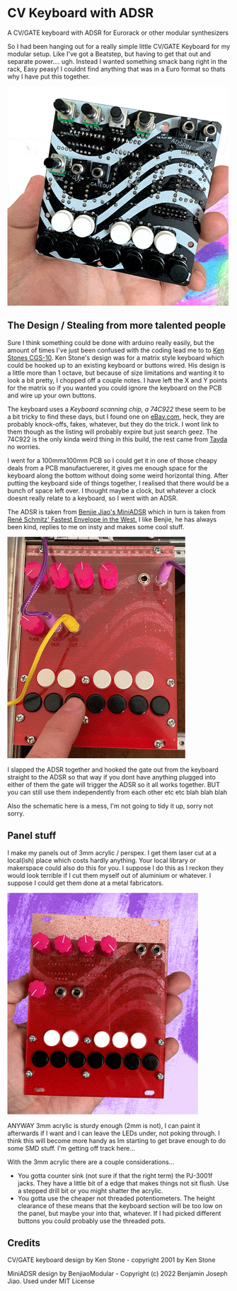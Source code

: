 # CV Keyboard with ADSR
A CV/GATE keyboard with ADSR for Eurorack or other modular synthesizers 

So I had been hanging out for a really simple little CV/GATE Keyboard for my modular setup. Like I've got a Beatstep, but having to get that out and separate power.... ugh. Instead I wanted something smack bang right in the rack, Easy peasy! I couldnt find anything that was in a Euro format so thats why I have put this together.

![PCB](/Pix/board.gif)


## The Design / Stealing from more talented people

Sure I think something could be done with arduino really easily, but the amount of times I've just been confused with the coding lead me to to [Ken Stones CGS-10](https://www.elby-designs.com/webtek/cgs/cgs10/cgs10_pedal.html). Ken Stone's design was for a matrix style keyboard which could be hooked up to an existing keyboard or buttons wired. His design is a little more than 1 octave, but because of size limitations and wanting it to look a bit pretty, I chopped off a couple notes. I have left the X and Y points for the matrix so if you wanted you could ignore the keyboard on the PCB and wire up your own buttons.

The keyboard uses a *Keyboard scanning chip, a 74C922* these seem to be a bit tricky to find these days, but I found one on [eBay.com](http://www.eBay.com), heck, they are probably knock-offs, fakes, whatever, but they do the trick. I wont link to them though as the listing will probably expire but just search geez. The 74C922 is the only kinda weird thing in this build, the rest came from [Tayda](https://www.taydaelectronics.com/) no worries.

I went for a 100mmx100mm PCB so I could get it in one of those cheapy deals from a PCB manufactuererer, it gives me enough space for the keyboard along the bottom without doing some weird horizontal thing. 
After putting the keyboard side of things together, I realised that there would be a bunch of space left over. I thought maybe a clock, but whatever a clock doesnt really relate to a keyboard, so I went with an ADSR.

The ADSR is taken from [Benjie Jiao's MiniADSR](https://benjiaomodular.com/post/2022-02-02-mini-adsr/) which in turn is taken from [René Schmitz' Fastest Envelope in the West.](https://www.schmitzbits.de/adsr.html) I like Benjie, he has always been kind, replies to me on insty and makes some cool stuff. 

![ADSR in action](/Pix/ADSR.gif)

I slapped the ADSR together and hooked the gate out from the keyboard straight to the ADSR so that way if you dont have anything plugged into either of them the gate will trigger the ADSR so it all works together. BUT you can still use them independently from each other etc etc blah blah blah

Also the schematic here is a mess, I'm not going to tidy it up, sorry not sorry.

## Panel stuff

I make my panels out of 3mm acrylic / perspex. I get them laser cut at a local(ish) place which costs hardly anything. Your local library or makerspace could also do this for you. I suppose I do this as I reckon they would look terrible if I cut them myself out of aluminium or whatever. I suppose I could get them done at a metal fabricators. 

![Panel](/Pix/panel.gif)

ANYWAY 3mm acrylic is sturdy enough (2mm is not), I can paint it afterwards if I want and I can leave the LEDs under, not poking through. I think this will become more handy as Im starting to get brave enough to do some SMD stuff. I'm getting off track here...

With the 3mm acrylic there are a couple considerations...
- You gotta counter sink (not sure if that the right term) the PJ-3001f jacks. They have a little bit of a edge that makes things not sit flush. Use a stepped drill bit or you might shatter the acrylic.
- You gotta use the cheaper not threaded potentiometers. The height clearance of these means that the keyboard section will be too low on the panel, but maybe your into that, whatever. If I had picked different buttons you could probably use the threaded pots.


## Credits ###

CV/GATE keyboard design by Ken Stone - copyright 2001 by Ken Stone

MiniADSR design by BenjiaoModular - Copyright (c) 2022 Benjamin Joseph Jiao. Used under MIT License

